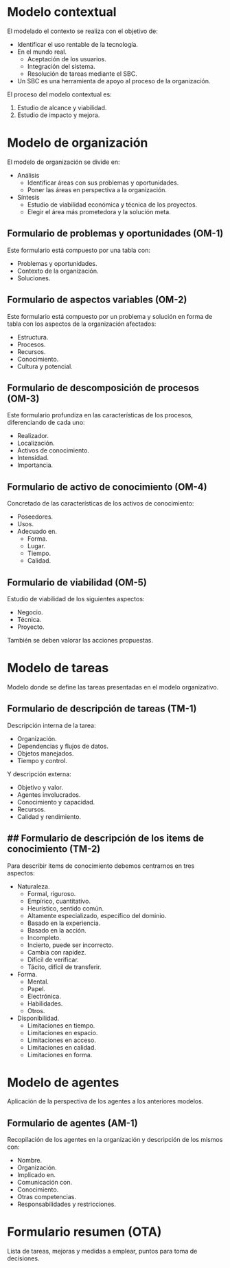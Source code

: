 # Modelo contextual
El modelado el contexto se realiza con el objetivo de:
- Identificar el uso rentable de la tecnología.
- En el mundo real.
	- Aceptación de los usuarios.
	- Integración del sistema.
	- Resolución de tareas mediante el SBC.
- Un SBC es una herramienta de apoyo al proceso de la organización.

El proceso del modelo contextual es:
1. Estudio de alcance y viabilidad.
2. Estudio de impacto y mejora.

# Modelo de organización
El modelo de organización se divide en:
- Análisis
	- Identificar áreas con sus problemas y oportunidades.
	- Poner las áreas en perspectiva a la organización.
- Síntesis
	- Estudio de viabilidad económica y técnica de los proyectos.
	- Elegir el área más prometedora y la solución meta.

## Formulario de problemas y oportunidades (OM-1)
Este formulario está compuesto por una tabla con:
- Problemas y oportunidades.
- Contexto de la organización.
- Soluciones.

## Formulario de aspectos variables (OM-2)
Este formulario está compuesto por un problema y solución en forma de tabla con los aspectos de la organización afectados:
- Estructura.
- Procesos.
- Recursos.
- Conocimiento.
- Cultura y potencial.

## Formulario de descomposición de procesos (OM-3)
Este formulario profundiza en las características de los procesos, diferenciando de cada uno:
- Realizador.
- Localización.
- Activos de conocimiento.
- Intensidad.
- Importancia.

## Formulario de activo de conocimiento (OM-4)
Concretado de las características de los activos de conocimiento:
- Poseedores.
- Usos.
- Adecuado en.
	- Forma.
	- Lugar.
	- Tiempo.
	- Calidad.

## Formulario de viabilidad (OM-5)
Estudio de viabilidad de los siguientes aspectos:
- Negocio.
- Técnica.
- Proyecto.

También se deben valorar las acciones propuestas.
# Modelo de tareas
Modelo donde se define las tareas presentadas en el modelo organizativo.
## Formulario de descripción de tareas (TM-1)
Descripción interna de la tarea:
- Organización.
- Dependencias y flujos de datos.
- Objetos manejados.
- Tiempo y control.

Y descripción externa:
- Objetivo y valor.
- Agentes involucrados.
- Conocimiento y capacidad.
- Recursos.
- Calidad y rendimiento.

## ## Formulario de descripción de los items de conocimiento (TM-2)
Para describir items de conocimiento debemos centrarnos en tres aspectos:
- Naturaleza.
	- Formal, riguroso.
	- Empírico, cuantitativo.
	- Heurístico, sentido común.
	- Altamente especializado, específico del dominio.
	- Basado en la experiencia.
	- Basado en la acción.
	- Incompleto.
	- Incierto, puede ser incorrecto.
	- Cambia con rapidez.
	- Difícil de verificar.
	- Tácito, difícil de transferir.
- Forma.
	- Mental.
	- Papel.
	- Electrónica.
	- Habilidades.
	- Otros.
- Disponibilidad.
	- Limitaciones en tiempo.
	- Limitaciones en espacio.
	- Limitaciones en acceso.
	- Limitaciones en calidad.
	- Limitaciones en forma.

# Modelo de agentes
Aplicación de la perspectiva de los agentes a los anteriores modelos.
## Formulario de agentes (AM-1)
Recopilación de los agentes en la organización y descripción de los mismos con:
- Nombre.
- Organización.
- Implicado en.
- Comunicación con.
- Conocimiento.
- Otras competencias.
- Responsabilidades y restricciones.

# Formulario resumen (OTA)
Lista de tareas, mejoras y medidas a emplear, puntos para toma de decisiones.